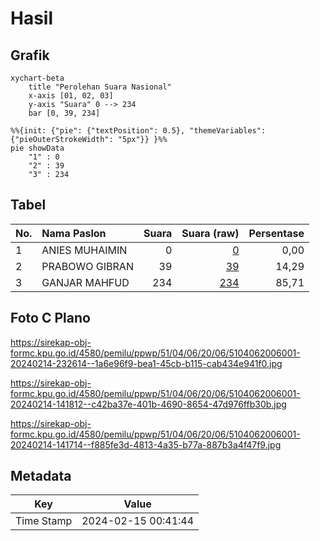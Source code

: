 # Hasil

## Grafik

```mermaid
xychart-beta
    title "Perolehan Suara Nasional"
    x-axis [01, 02, 03]
    y-axis "Suara" 0 --> 234
    bar [0, 39, 234]
```

```mermaid
%%{init: {"pie": {"textPosition": 0.5}, "themeVariables": {"pieOuterStrokeWidth": "5px"}} }%%
pie showData
    "1" : 0
    "2" : 39
    "3" : 234
```

## Tabel

| No. | Nama Paslon    | Suara | Suara (raw) | Persentase |
|:--- |:-------------- | -----:| -----------:| ----------:|
| 1   | ANIES MUHAIMIN | 0     | [0][p-1]    | 0,00       |
| 2   | PRABOWO GIBRAN | 39    | [39][p-2]   | 14,29      |
| 3   | GANJAR MAHFUD  | 234   | [234][p-3]  | 85,71      |


[p-1]: https://github.com/gigit-pemilu/pemilu-2024/blob/main/pilpres/hitung-suara/sub/51-bali/sub/04-gianyar/sub/06-tegallalang/sub/2006-sebatu/sub/001-tps/sub/paslon-1.txt
[p-2]: https://github.com/gigit-pemilu/pemilu-2024/blob/main/pilpres/hitung-suara/sub/51-bali/sub/04-gianyar/sub/06-tegallalang/sub/2006-sebatu/sub/001-tps/sub/paslon-2.txt
[p-3]: https://github.com/gigit-pemilu/pemilu-2024/blob/main/pilpres/hitung-suara/sub/51-bali/sub/04-gianyar/sub/06-tegallalang/sub/2006-sebatu/sub/001-tps/sub/paslon-3.txt

## Foto C Plano

https://sirekap-obj-formc.kpu.go.id/4580/pemilu/ppwp/51/04/06/20/06/5104062006001-20240214-232614--1a6e96f9-bea1-45cb-b115-cab434e941f0.jpg

https://sirekap-obj-formc.kpu.go.id/4580/pemilu/ppwp/51/04/06/20/06/5104062006001-20240214-141812--c42ba37e-401b-4690-8654-47d976ffb30b.jpg

https://sirekap-obj-formc.kpu.go.id/4580/pemilu/ppwp/51/04/06/20/06/5104062006001-20240214-141714--f885fe3d-4813-4a35-b77a-887b3a4f47f9.jpg


## Metadata

| Key        | Value               |
| ---------- | ------------------- |
| Time Stamp | 2024-02-15 00:41:44 |



